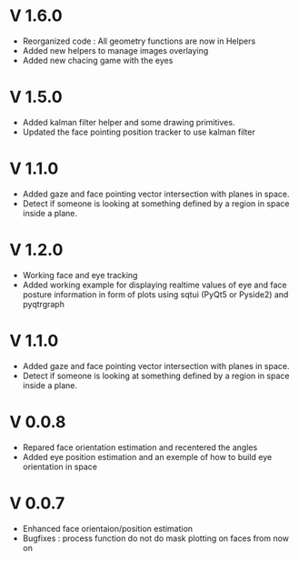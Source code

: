 # V 1.6.0
 - Reorganized code : All geometry functions are now in Helpers
 - Added new helpers to manage images overlaying
 - Added new chacing game with the eyes
# V 1.5.0
 - Added kalman filter helper and some drawing primitives.
 - Updated the face pointing position tracker to use kalman filter
# V 1.1.0
 - Added gaze and face pointing vector intersection with planes in space.
 - Detect if someone is looking at something defined by a region in space inside a plane.
# V 1.2.0
 - Working face and eye tracking
 - Added working example for displaying realtime values of eye and face posture information in form of plots using sqtui (PyQt5 or Pyside2) and pyqtrgraph 

# V 1.1.0
 - Added gaze and face pointing vector intersection with planes in space.
 - Detect if someone is looking at something defined by a region in space inside a plane.



# V 0.0.8
 - Repared face orientation estimation and recentered the angles
 - Added eye position estimation and an exemple of how to build eye orientation in space

# V 0.0.7
 - Enhanced face orientaion/position estimation
 - Bugfixes : process function do not do mask plotting on faces from now on
